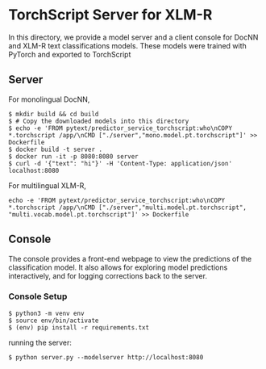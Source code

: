 # TorchScript Server for XLM-R
In this directory, we provide a model server and a client console for DocNN and XLM-R text classifications models. These models were trained with PyTorch and exported to TorchScript


## Server
For monolingual DocNN,
```
$ mkdir build && cd build
$ # Copy the downloaded models into this directory
$ echo -e 'FROM pytext/predictor_service_torchscript:who\nCOPY *.torchscript /app/\nCMD ["./server","mono.model.pt.torchscript"]' >> Dockerfile
$ docker build -t server .
$ docker run -it -p 8080:8080 server
$ curl -d '{"text": "hi"}' -H 'Content-Type: application/json' localhost:8080
```
For multilingual XLM-R,
```
echo -e 'FROM pytext/predictor_service_torchscript:who\nCOPY *.torchscript /app/\nCMD ["./server","multi.model.pt.torchscript", "multi.vocab.model.pt.torchscript"]' >> Dockerfile
```


## Console
The console provides a front-end webpage to view the predictions of the classification model. It also allows for exploring model predictions interactively, and for logging corrections back to the server.

### Console Setup

```
$ python3 -m venv env
$ source env/bin/activate
$ (env) pip install -r requirements.txt
```

running the server:
```
$ python server.py --modelserver http://localhost:8080
```
